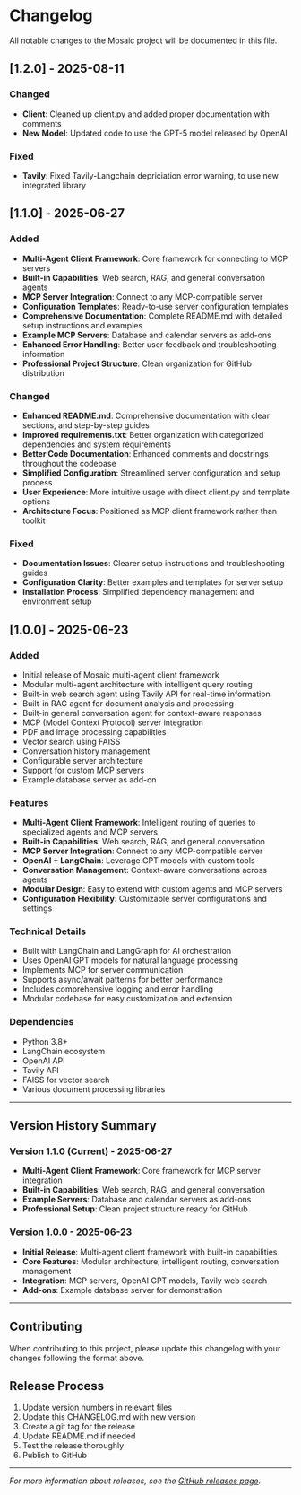 # Changelog

All notable changes to the Mosaic project will be documented in this file.


## [1.2.0] - 2025-08-11

### Changed
- **Client**: Cleaned up client.py and added proper documentation with comments
- **New Model**: Updated code to use the GPT-5 model released by OpenAI

### Fixed
- **Tavily**: Fixed Tavily-Langchain depriciation error warning, to use new integrated library

## [1.1.0] - 2025-06-27

### Added
- **Multi-Agent Client Framework**: Core framework for connecting to MCP servers
- **Built-in Capabilities**: Web search, RAG, and general conversation agents
- **MCP Server Integration**: Connect to any MCP-compatible server
- **Configuration Templates**: Ready-to-use server configuration templates
- **Comprehensive Documentation**: Complete README.md with detailed setup instructions and examples
- **Example MCP Servers**: Database and calendar servers as add-ons
- **Enhanced Error Handling**: Better user feedback and troubleshooting information
- **Professional Project Structure**: Clean organization for GitHub distribution

### Changed
- **Enhanced README.md**: Comprehensive documentation with clear sections, and step-by-step guides
- **Improved requirements.txt**: Better organization with categorized dependencies and system requirements
- **Better Code Documentation**: Enhanced comments and docstrings throughout the codebase
- **Simplified Configuration**: Streamlined server configuration and setup process
- **User Experience**: More intuitive usage with direct client.py and template options
- **Architecture Focus**: Positioned as MCP client framework rather than toolkit

### Fixed
- **Documentation Issues**: Clearer setup instructions and troubleshooting guides
- **Configuration Clarity**: Better examples and templates for server setup
- **Installation Process**: Simplified dependency management and environment setup

## [1.0.0] - 2025-06-23

### Added
- Initial release of Mosaic multi-agent client framework
- Modular multi-agent architecture with intelligent query routing
- Built-in web search agent using Tavily API for real-time information
- Built-in RAG agent for document analysis and processing
- Built-in general conversation agent for context-aware responses
- MCP (Model Context Protocol) server integration
- PDF and image processing capabilities
- Vector search using FAISS
- Conversation history management
- Configurable server architecture
- Support for custom MCP servers
- Example database server as add-on

### Features
- **Multi-Agent Client Framework**: Intelligent routing of queries to specialized agents and MCP servers
- **Built-in Capabilities**: Web search, RAG, and general conversation
- **MCP Server Integration**: Connect to any MCP-compatible server
- **OpenAI + LangChain**: Leverage GPT models with custom tools
- **Conversation Management**: Context-aware conversations across agents
- **Modular Design**: Easy to extend with custom agents and MCP servers
- **Configuration Flexibility**: Customizable server configurations and settings

### Technical Details
- Built with LangChain and LangGraph for AI orchestration
- Uses OpenAI GPT models for natural language processing
- Implements MCP for server communication
- Supports async/await patterns for better performance
- Includes comprehensive logging and error handling
- Modular codebase for easy customization and extension

### Dependencies
- Python 3.8+
- LangChain ecosystem
- OpenAI API
- Tavily API
- FAISS for vector search
- Various document processing libraries

---

## Version History Summary

### Version 1.1.0 (Current) - 2025-06-27
- **Multi-Agent Client Framework**: Core framework for MCP server integration
- **Built-in Capabilities**: Web search, RAG, and general conversation
- **Example Servers**: Database and calendar servers as add-ons
- **Professional Setup**: Clean project structure ready for GitHub

### Version 1.0.0 - 2025-06-23
- **Initial Release**: Multi-agent client framework with built-in capabilities
- **Core Features**: Modular architecture, intelligent routing, conversation management
- **Integration**: MCP servers, OpenAI GPT models, Tavily web search
- **Add-ons**: Example database server for demonstration

---

## Contributing

When contributing to this project, please update this changelog with your changes following the format above.

## Release Process

1. Update version numbers in relevant files
2. Update this CHANGELOG.md with new version
3. Create a git tag for the release
4. Update README.md if needed
5. Test the release thoroughly
6. Publish to GitHub

---

*For more information about releases, see the [GitHub releases page](https://github.com/garvit-mehra/mosaic/releases).* 
